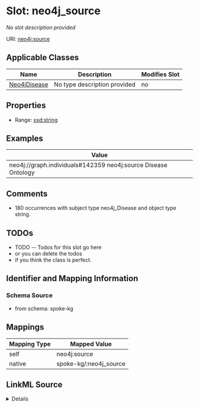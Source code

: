

# Slot: neo4j_source


_No slot description provided_





URI: [neo4j:source](neo4j://graph.schema#source)



<!-- no inheritance hierarchy -->





## Applicable Classes

| Name | Description | Modifies Slot |
| --- | --- | --- |
| [Neo4jDisease](../classes/Neo4jDisease.md) | No type description provided |  no  |







## Properties

* Range: [xsd:string](xsd:string)






## Examples

| Value |
| --- |
| neo4j://graph.individuals#142359 neo4j:source Disease Ontology |

## Comments

* 180 occurrences with subject type neo4j_Disease and object type string.

## TODOs

* TODO -- Todos for this slot go here
* or you can delete the todos
* if you think the class is perfect.

## Identifier and Mapping Information







### Schema Source


* from schema: spoke-kg




## Mappings

| Mapping Type | Mapped Value |
| ---  | ---  |
| self | neo4j:source |
| native | spoke-kg/:neo4j_source |




## LinkML Source

<details>
```yaml
name: neo4j_source
description: No slot description provided
todos:
- TODO -- Todos for this slot go here
- or you can delete the todos
- if you think the class is perfect.
comments:
- 180 occurrences with subject type neo4j_Disease and object type string.
examples:
- value: neo4j://graph.individuals#142359 neo4j:source Disease Ontology
from_schema: spoke-kg
rank: 1000
slot_uri: neo4j:source
alias: neo4j_source
domain_of:
- neo4j_Disease
range: string

```
</details>
